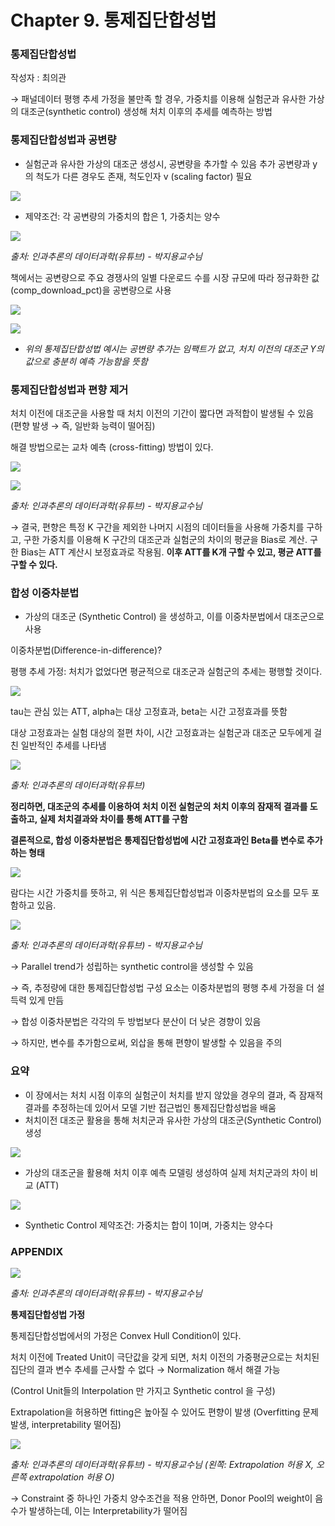 # Chapter 9. 통제집단합성법

### **통제집단합성법**

작성자 : 최의관

→ 패널데이터 평행 추세 가정을 불만족 할 경우, 가중치를 이용해 실험군과 유사한 가상의 대조군(synthetic control) 생성해 처치 이후의 추세를 예측하는 방법

### **통제집단합성법과 공변량**

- 실험군과 유사한 가상의 대조군 생성시, 공변량을 추가할 수 있음
추가 공변량과 y의 척도가 다른 경우도 존재, 척도인자 v (scaling factor) 필요

![](../pics/Chapter9-01.png)

- 제약조건: 각 공변량의 가중치의 합은 1, 가중치는 양수

![](../pics/Chapter9-02.png)

*출처: 인과추론의 데이터과학(유튜브) - 박지용교수님*

책에서는 공변량으로 주요 경쟁사의 일별 다운로드 수를 시장 규모에 따라 정규화한 값(comp_download_pct)을 공변량으로 사용

![](../pics/Chapter9-03.png)

![](../pics/Chapter9-04.png)

- *위의 통제집단합성법 예시는 공변량 추가는 임팩트가 없고, 처치 이전의 대조군 Y의 값으로 충분히 예측 가능함을 뜻함*

### **통제집단합성법과 편향 제거**

처치 이전에 대조군을 사용할 때 처치 이전의 기간이 짧다면 과적합이 발생될 수 있음 (편향 발생 → 즉, 일반화 능력이 떨어짐)

해결 방법으로는 교차 예측 (cross-fitting) 방법이 있다.

![](../pics/Chapter9-05.png)

![](../pics/Chapter9-06.png)

*출처: 인과추론의 데이터과학(유튜브) - 박지용교수님*

→ 결국, 편향은 특정 K 구간을 제외한 나머지 시점의 데이터들을 사용해 가중치를 구하고,
구한 가중치를 이용해 K 구간의 대조군과 실험군의 차이의 평균을 Bias로 계산. 구한 Bias는 ATT 계산시 보정효과로 작용됨. **이후 ATT를 K개 구할 수 있고, 평균 ATT를 구할 수 있다.**

### **합성 이중차분법**

- 가상의 대조군 (Synthetic Control) 을 생성하고, 이를 이중차분법에서 대조군으로 사용

이중차분법(Difference-in-difference)?

평행 추세 가정: 처치가 없었다면 평균적으로 대조군과 실험군의 추세는 평행할 것이다. 

![](../pics/Chapter9-07.png)

tau는 관심 있는 ATT, alpha는 대상 고정효과, beta는 시간 고정효과를 뜻함

대상 고정효과는 실험 대상의 절편 차이, 시간 고정효과는 실험군과 대조군 모두에게 걸친 일반적인 추세를 나타냄

![](../pics/Chapter9-08.png)

*출처: 인과추론의 데이터과학(유튜브)*

**정리하면, 대조군의 추세를 이용하여 처치 이전 실험군의 처치 이후의 잠재적 결과를 도출하고, 실제 처치결과와 차이를 통해 ATT를 구함**

 

**결론적으로, 합성 이중차분법은 통제집단합성법에 시간 고정효과인 Beta를 변수로 추가하는 형태**

![](../pics/Chapter9-09.png)

람다는 시간 가중치를 뜻하고, 위 식은 통제집단합성법과 이중차분법의 요소를 모두 포함하고 있음.

![](../pics/Chapter9-10.png)

*출처: 인과추론의 데이터과학(유튜브) - 박지용교수님*

→ Parallel trend가 성립하는 synthetic control을 생성할 수 있음

→ 즉, 추정량에 대한 통제집단합성법 구성 요소는 이중차분법의 평행 추세 가정을 더 설득력 있게 만듬

→ 합성 이중차분법은 각각의 두 방법보다 분산이 더 낮은 경향이 있음

→ 하지만, 변수를 추가함으로써, 외삽을 통해 편향이 발생할 수 있음을 주의

### **요약**

- 이 장에서는 처치 시점 이후의 실험군이 처치를 받지 않았을 경우의 결과, 즉 잠재적 결과를 추정하는데 있어서 모델 기반 접근법인 통제집단합성법을 배움
- 처치이전 대조군 활용을 통해 처치군과 유사한 가상의 대조군(Synthetic Control) 생성

![](../pics/Chapter9-11.png)

- 가상의 대조군을 활용해 처치 이후 예측 모델링 생성하여 실제 처치군과의 차이 비교 (ATT)

![](../pics/Chapter9-12.png)

- Synthetic Control 제약조건: 가중치는 합이 1이며, 가중치는 양수다

### **APPENDIX**

![](../pics/Chapter9-13.png)

*출처: 인과추론의 데이터과학(유튜브) - 박지용교수님*

**통제집단합성법 가정**

통제집단합성법에서의 가정은 Convex Hull Condition이 있다.

처치 이전에 Treated Unit이 극단값을 갖게 되면, 처치 이전의 가중평균으로는 처치된 집단의 결과 변수 추세를 근사할 수 없다 → Normalization 해서 해결 가능

(Control Unit들의 Interpolation 만 가지고 Synthetic control 을 구성)

Extrapolation을 허용하면 fitting은 높아질 수 있어도 편향이 발생 (Overfitting 문제 발생, interpretability 떨어짐)

![](../pics/Chapter9-14.png)

*출처: 인과추론의 데이터과학(유튜브) - 박지용교수님 (왼쪽: Extrapolation 허용 X, 오른쪽 extrapolation 허용 O)*

→ Constraint 중 하나인 가중치 양수조건을 적용 안하면, Donor Pool의 weight이 음수가 발생하는데, 이는 Interpretability가 떨어짐